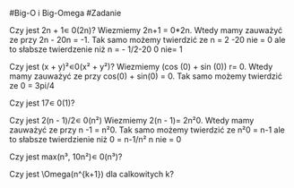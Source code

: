 #Big-O i Big-Omega 
#Zadanie

Czy jest 2n + 1∊ 0(2n)? Wiezmiemy 2n+1 = 0*2n. Wtedy mamy zauważyć ze przy 2n - 20n = -1. Tak samo możemy twierdzić ze n = 2 -20 nie = 0 ale to słabsze twierdzenie niż n = - 1/2-20 0 nie= 1

Czy jest (x + y)²∊0(x² + y²)? Wiezmiemy (cos (0) + sin (0)) r= 0. Wtedy mamy zauważyć ze przy cos(0) + sin(0) = 0. Tak samo możemy twierdzić ze 0 = 3pi/4 

Czy jest 17∊ 0(1)?

Czy jest 2(n - 1)/2∊ 0(n²) Wiezmiemy  2(n - 1)= 2n²0. Wtedy mamy zauważyć ze przy n -1 = n²0. Tak samo możemy twierdzić ze n²0 = n-1 ale to słabsze twierdzienie niż 0 = n-1/n² n nie = 0

Czy jest max(n³, 10n²)∊ 0(n³)?

Czy jest \Omega(n^{k+1}) dla calkowitych k?
